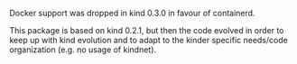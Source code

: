 Docker support was dropped in kind 0.3.0 in favour of containerd.

This package is based on kind 0.2.1, but then the code evolved in order to keep up with kind evolution and to adapt
to the kinder specific needs/code organization (e.g. no usage of kindnet).
